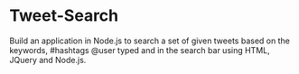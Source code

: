 # Tweet-Search
Build an application in Node.js to search a set of given tweets based on the keywords, #hashtags @user typed and in the search bar using HTML, JQuery and Node.js.
